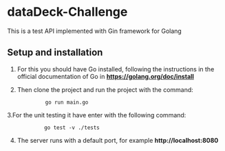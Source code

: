 # dataDeck-Challenge

This is a test API implemented with Gin framework for Golang 

## Setup and installation

1. For this you should have Go installed, following the instructions in the official documentation of Go in  **https://golang.org/doc/install**

2. Then clone the project and run the project with the command:

                go run main.go
                
3.For the unit testing it have enter with the following command:
      
                go test -v ./tests
                
4. The server runs with a default port, for example **http://localhost:8080**
